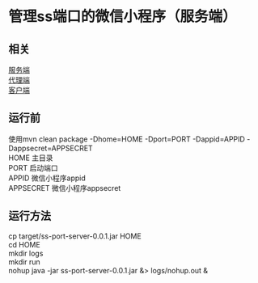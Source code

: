 # 管理ss端口的微信小程序（服务端）  
## 相关  
[服务端](https://github.com/hpq86zllw/ss-port-server)  
[代理端](https://github.com/hpq86zllw/ss-port-agent)  
[客户端](https://github.com/hpq86zllw/ss-port-client)  
## 运行前  
使用mvn clean package -Dhome=HOME -Dport=PORT -Dappid=APPID -Dappsecret=APPSECRET  
HOME 主目录  
PORT 启动端口  
APPID 微信小程序appid  
APPSECRET 微信小程序appsecret  
## 运行方法  
cp target/ss-port-server-0.0.1.jar HOME  
cd HOME  
mkdir logs  
mkdir run  
nohup java -jar ss-port-server-0.0.1.jar &> logs/nohup.out &  
